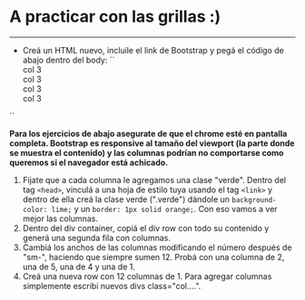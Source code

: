 # A practicar con las grillas :)
___

- Creá un HTML nuevo, incluile el link de Bootstrap y pegá el código de abajo dentro del body:
  ``<div class="container">
    <div class="row">
        <div class="col-sm-3 verde">col 3</div>
        <div class="col-sm-3 verde">col 3</div>
        <div class="col-sm-3 verde">col 3</div>
        <div class="col-sm-3 verde">col 3</div>
    </div>
</div>``

**Para los ejercicios de abajo asegurate de que el chrome esté en pantalla completa. Bootstrap es responsive al tamaño del viewport \(la parte donde se muestra el contenido\) y las columnas podrían no comportarse como queremos si el navegador está achicado.**

1. Fijate que a cada columna le agregamos una clase "verde". Dentro del tag ``<head>``, vinculá a una hoja de estilo tuya usando el tag ``<link>`` y dentro de ella creá la clase verde \(".verde"\) dándole un ``background-color: lime;`` y un ``border: 1px solid orange;``. Con eso vamos a ver mejor las columnas.
2. Dentro del div container, copiá el div row con todo su contenido y generá una segunda fila con columnas.
3. Cambiá los anchos de las columnas modificando el número después de "sm-", haciendo que siempre sumen 12. Probá con una columna de 2, una de 5, una de 4 y una de 1.
4. Creá una nueva row con 12 columnas de 1. Para agregar columnas simplemente escribí nuevos divs class="col….".
